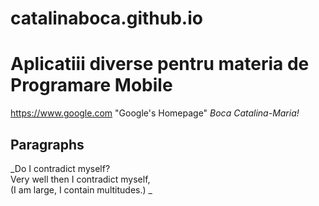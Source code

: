 # catalinaboca.github.io
# Aplicatiii diverse pentru materia de Programare Mobile
https://www.google.com "Google's Homepage"
*Boca Catalina-Maria!*
## Paragraphs
_Do I contradict myself?\
Very well then I contradict myself,\
(I am large, I contain multitudes.) _
